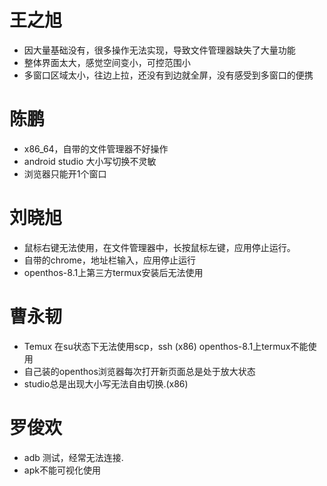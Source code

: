 
# 王之旭
- 因大量基础没有，很多操作无法实现，导致文件管理器缺失了大量功能
- 整体界面太大，感觉空间变小，可控范围小
- 多窗口区域太小，往边上拉，还没有到边就全屏，没有感受到多窗口的便携

# 陈鹏
- x86_64，自带的文件管理器不好操作
- android studio 大小写切换不灵敏
- 浏览器只能开1个窗口

# 刘晓旭
- 鼠标右键无法使用，在文件管理器中，长按鼠标左键，应用停止运行。
- 自带的chrome，地址栏输入，应用停止运行
- openthos-8.1上第三方termux安装后无法使用

# 曹永韧
- Temux 在su状态下无法使用scp，ssh  (x86)  openthos-8.1上termux不能使用
- 自己装的openthos浏览器每次打开新页面总是处于放大状态
- studio总是出现大小写无法自由切换.(x86)

# 罗俊欢
- adb 测试，经常无法连接.
- apk不能可视化使用
